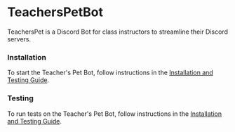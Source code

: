 # TeachersPetBot
TeachersPet is a Discord Bot for class instructors to streamline their Discord servers.

### Installation
To start the Teacher's Pet Bot, follow instructions in the [Installation and Testing Guide](https://github.com/shikhanair/TeachersPetBot/blob/main/Installation.md).

### Testing
To run tests on the Teacher's Pet Bot, follow instructions in the [Installation and Testing Guide](https://github.com/shikhanair/TeachersPetBot/blob/main/Installation.md#Run-Tests).